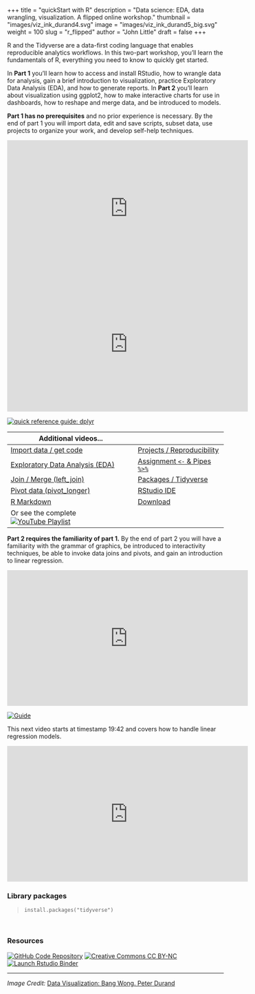 +++
title = "quickStart with R"
description = "Data science: EDA, data wrangling, visualization.  A flipped online workshop."
thumbnail = "images/viz_ink_durand4.svg"
image = "images/viz_ink_durand5_big.svg"
weight = 100
slug = "r_flipped"
author = "John Little"
draft = false
+++

<!-- image credit https://www.flickr.com/photos/alphachimpstudio/15654262247/ -->

R and the Tidyverse are a data-first coding language that enables reproducible analytics workflows.  In this two-part workshop, you’ll learn the fundamentals of R, everything you need to know to quickly get started.

In **Part 1** you’ll learn how to access and install RStudio, how to wrangle data for analysis, gain a brief introduction to visualization, practice Exploratory Data Analysis (EDA), and how to generate reports.  In **Part 2** you’ll learn about visualization using ggplot2, how to make interactive charts for use in dashboards, how to reshape and merge data, and be introduced to models.

**Part 1 has no prerequisites** and no prior experience is necessary. By the end of part 1 you will import data, edit and save scripts, subset data, use projects to organize your work, and develop self-help techniques. 

<iframe width="560" height="315" src="https://www.youtube.com/embed/Wmozk2qEsL0" frameborder="0" allow="accelerometer; autoplay; clipboard-write; encrypted-media; gyroscope; picture-in-picture" allowfullscreen></iframe>  

<iframe width="560" height="315" src="https://www.youtube.com/embed/PGSXf-NMWVg" frameborder="0" allow="accelerometer; autoplay; clipboard-write; encrypted-media; gyroscope; picture-in-picture" allowfullscreen></iframe>  

[![quick reference guide: dplyr](https://img.shields.io/badge/%3F-quick%20reference:%20dplyr-informational "dplyr quick reference ")](https://intro2r.library.duke.edu/data_wrangling.html)


**Additional videos...** | &nbsp; 
--- | ---
[Import data / get code](https://youtu.be/BKDkj7I4L-Y)           | [Projects / Reproducibility](https://youtu.be/w_xCkbf7iYw)  
[Exploratory Data Analysis (EDA)](https://youtu.be/UVxgc2SY608)  | [Assignment `<-` & Pipes `%>%`](https://youtu.be/FK5UKBT-8iw)  
[Join / Merge (left_join)](https://youtu.be/GJUcnEV_6O0)         | [Packages / Tidyverse](https://youtu.be/v4tmOymwznQ) 
[Pivot data (pivot_longer)](https://youtu.be/sspFC2m8fog)        | [RStudio IDE](https://youtu.be/ALtCStU1aNE) 
[R Markdown](https://youtu.be/Sm3uuVVtXak)                       | [Download](https://youtu.be/udPgQWHDpz8)
Or see the complete [![YouTube Playlist](https://img.shields.io/badge/YouTube-Playlist-f00?logo=youtube "YouTube Playlist")](https://youtube.com/playlist?list=PLIUcX1JrVUNWBUl4Cwu8psxxDVZCvrJHk) | &nbsp; 


**Part 2 requires the familiarity of part 1.**  By the end of part 2 you will have a familiarity with the grammar of graphics, be introduced to interactivity techniques, be able to invoke data joins and pivots, and gain an introduction to linear regression.

<iframe width="560" height="315" src="https://www.youtube.com/embed/TIJzx5eQbgk" frameborder="0" allow="accelerometer; autoplay; clipboard-write; encrypted-media; gyroscope; picture-in-picture" allowfullscreen></iframe>  

[![Guide](https://img.shields.io/badge/%3F-ggplot2%20guide-informational "ggplot2 Guide")](https://ggplot.library.duke.edu/)

This next video starts at timestamp 19:42 and covers how to handle linear regression models.  
<iframe width="560" height="315" src="https://www.youtube.com/embed/Wmozk2qEsL0?start=1182" frameborder="0" allow="accelerometer; autoplay; clipboard-write; encrypted-media; gyroscope; picture-in-picture" allowfullscreen></iframe>  

<!-- 
### Register

<a href="https://duke.libcal.com/event/7299608" class="button">Register: Part 1. Jan. 28, 2021</a>   

<a href="https://duke.libcal.com/event/7299572" class="button">Register: Part 2. Feb. 4, 2021 &nbsp; </a>  

 &nbsp; &nbsp; &nbsp; Repeat...  
<a href="https://duke.libcal.com/event/7300155" class="button">Register:  Part 1. Mar. 16, 2021</a>   
-->


### Library packages

> `install.packages("tidyverse")`

<br>

### Resources

<!-- badges: start -->
[![GitHub Code Repository](https://img.shields.io/badge/GitHub-Code%20Repository-lightgrey?logo=GitHub "GitHub Code Repository")](https://github.com/libjohn/rfun_flipped)
[![Creative Commons CC
BY-NC](https://img.shields.io/badge/Creative%20Commons-BY--NC-EF9421?logo=creative%20commons&logoColor=EF9421 "CC BY-NC")](https://creativecommons.org/licenses/by-nc/4.0/)
[![Launch Rstudio
Binder](https://mybinder.org/badge_logo.svg "Launch RStudio binder")](https://mybinder.org/v2/gh/libjohn/rfun_flipped/master?urlpath=rstudio)
<!-- badges: end -->

***  
*Image Credit:* [Data Visualization: Bang Wong.  Peter Durand](https://www.flickr.com/photos/alphachimpstudio/15654262247/)
